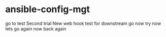 # ansible-config-mgt
go to test
Second trial
New web hook
test for downstream
go  now
try now
lets go again
now
back again
